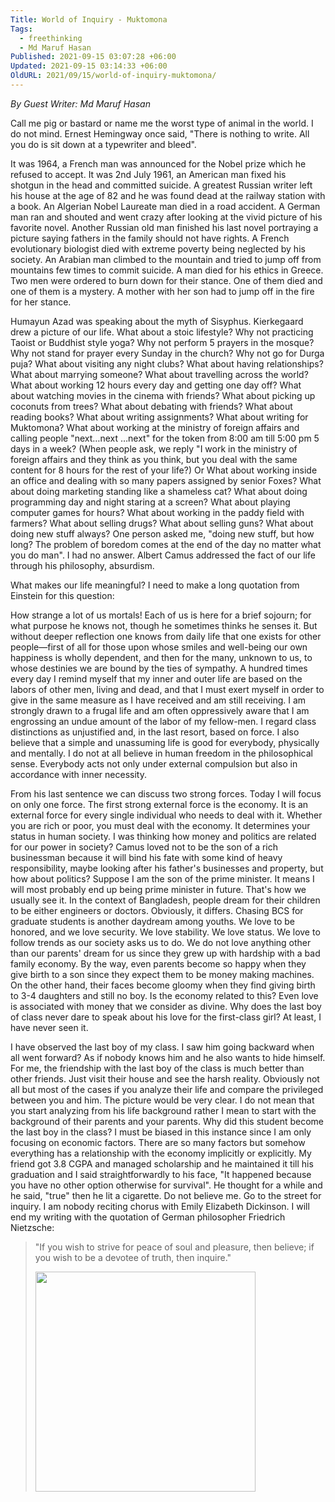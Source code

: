 ```yaml
---
Title: World of Inquiry - Muktomona
Tags:
  - freethinking
  - Md Maruf Hasan
Published: 2021-09-15 03:07:28 +06:00
Updated: 2021-09-15 03:14:33 +06:00
OldURL: 2021/09/15/world-of-inquiry-muktomona/
---
```


_By Guest Writer: Md Maruf Hasan_

<span style="font-weight: 400;">Call me pig or bastard or name me the worst type of animal in the world. I do not mind. Ernest Hemingway once said, "There is nothing to write. All you do is sit down at a typewriter and bleed".</span>

<span style="font-weight: 400;">It was 1964, a French man was announced for the Nobel prize which he refused to accept. It was 2nd July 1961, an American man fixed his   shotgun in the head and committed suicide. A greatest Russian writer left his house at the age of 82 and he was found dead at the railway station with a book. An Algerian </span><span style="font-weight: 400;">Nobel Laureate </span><span style="font-weight: 400;">man died in a road accident. A German man ran and shouted and went crazy after looking at the vivid picture of his favorite novel. Another Russian old man finished his last novel portraying a picture saying fathers in the family should not have rights. A French evolutionary biologist died with extreme poverty being neglected by his society. An Arabian man climbed to the mountain and tried to jump off from mountains few times to commit suicide. A man died for his ethics in Greece. Two men were ordered to burn down for their stance. One of them died and one of them is a mystery. A mother with her son had to jump off in the fire for her stance.</span>

<span style="font-weight: 400;">Humayun Azad </span><span style="font-weight: 400;">was speaking about the myth of Sisyphus. Kierkegaard drew a picture of our life. What about a stoic lifestyle? Why not practicing Taoist or Buddhist style yoga? Why not perform 5 prayers in the mosque? Why not stand for prayer every Sunday in the church? Why not go for Durga puja? What about visiting any night clubs? What about having relationships? What about marrying someone? What about travelling across the world? What about working 12 hours every day and getting one day off? What about watching movies in the cinema with friends? What about picking up coconuts from trees? What about debating with friends? What about reading books? What about writing assignments? What about writing for Muktomona? What about working at the ministry of foreign affairs and calling people "next…next …next" for the token from 8:00 am till 5:00 pm 5 days in a week? (When people ask, we reply "I work in the ministry of foreign affairs and they think as you think, but you deal with the same content for 8 hours for the rest of your life?) Or What about working inside an office and dealing with so many papers assigned by senior Foxes? What about doing marketing standing like a shameless cat? What about doing programming day and night staring at a screen? What about playing computer games for hours? What about working in the paddy field with farmers? What about selling drugs? What about selling guns? What about doing new stuff always? One person asked me, "doing new stuff, but how long? The problem of boredom comes at the end of the day no matter what you do man". I had no answer. Albert Camus addressed the fact of our life through his philosophy, absurdism. </span>

<span style="font-weight: 400;">What makes our life meaningful? I need to make a long quotation from Einstein for this question: </span>

<span style="font-weight: 400;">How strange a lot of us mortals! Each of us is here for a brief sojourn; for what purpose he knows not, though he sometimes thinks he senses it. But without deeper reflection one knows from daily life that one exists for other people—first of all for those upon whose smiles and well-being our own happiness is wholly dependent, and then for the many, unknown to us, to whose destinies we are bound by the ties of sympathy. A hundred times every day I remind myself that my inner and outer life are based on the labors of other men, living and dead, and that I must exert myself in order to give in the same measure as I have received and am still receiving. I am strongly drawn to a frugal life and am often oppressively aware that I am engrossing an undue amount of the labor of my fellow-men. I regard class distinctions as unjustified and, in the last resort, based on force. I also believe that a simple and unassuming life is good for everybody, physically and mentally. I do not at all believe in human freedom in the philosophical sense. Everybody acts not only under external compulsion but also in accordance with inner necessity.</span>

<span style="font-weight: 400;">From his last sentence we can discuss two strong forces. Today I will focus on only one force. The first strong external force is the economy. It is an external force for every single individual who needs to deal with it. Whether you are rich or poor, you must deal with the economy. It determines your status in human society. I was thinking how money and politics are related for our power in society? Camus loved not to be the son of a rich businessman because it will bind his fate with some kind of heavy responsibility, maybe looking after his father's businesses and property, but how about politics? Suppose I am the son of the prime minister. It means I will most probably end up being prime minister in future. That's how we usually see it. In the context of Bangladesh, people dream for their children to be either engineers or doctors. Obviously, it differs. Chasing BCS for graduate students is another daydream among youths. We love to be honored, and we love security. We love stability. We love status. We love to follow trends as our society asks us to do. We do not love anything other than our parents' dream for us since they grew up with hardship with a bad family economy. By the way, even parents become so happy when they give birth to a son since they expect them to be money making machines. On the other hand, their faces become gloomy when they find giving birth to 3-4 daughters and still no boy. Is the economy related to this? Even love is associated with money that we consider as divine. Why does the last boy of class never dare to speak about his love for the first-class girl? At least, I have never seen it.</span>

<span style="font-weight: 400;">I have observed the last boy of my class. I saw him going backward when all went forward? As if nobody knows him and he also wants to hide himself. For me, the friendship with the last boy of the class is much better than other friends. Just visit their house and see the harsh reality. Obviously not all but most of the cases if you analyze their life and compare the privileged between you and him. The picture would be very clear. I do not mean that you start analyzing from his life background rather I mean to start with the background of their parents and your parents. Why did this student become the last boy in the class? I must be biased in this instance since I am only focusing on economic factors. There are so many factors but somehow everything has a relationship with the economy implicitly or explicitly. My friend got 3.8 CGPA and managed scholarship and he maintained it till his graduation and I said straightforwardly to his face, "It happened because you have no other option otherwise for survival". He thought for a while and he said, "true" then he lit a cigarette. Do not believe me. Go to the street for inquiry. I am nobody reciting chorus with Emily Elizabeth Dickinson. I will end my writing with the quotation of German philosopher Friedrich Nietzsche:</span>
<blockquote><span style="font-weight: 400;">"If you wish to strive for peace of soul and pleasure, then believe; if you wish to be a devotee of truth, then inquire."</span>

<a href="https://enblog.muktomona.com/2021/09/15/world-of-inquiry-muktomona/maruf-3/" rel="attachment wp-att-28814"><img class="aligncenter wp-image-28814" src="/wp-content/uploads/2021/09/Maruf-3.jpg" alt="" width="352" height="352" /></a></blockquote>
